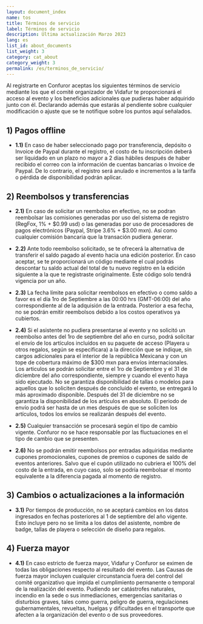 ```yaml
---
layout: document_index
name: tos
title: Términos de servicio
label: Términos de servicio
description: Última actualización Marzo 2023
lang: es
list_id: about_documents
list_weight: 3
category: cat_about
category_weight: 3
permalink: /es/terminos_de_servicio/
---
```


Al registrarte en Confuror aceptas los siguientes términos de servicio mediante los que el comité organizador de Vidafur te proporcionará el acceso al evento y los beneficios adicionales que pudieras haber adquirido junto con él. Declarando además que estarás al pendiente sobre cualquier modificación o ajuste que se te notifique sobre los puntos aquí señalados.

## 1) Pagos offline

- **1.1)** En caso de haber seleccionado pago por transferencia, depósito o Invoice de Paypal durante el registro, el costo de tu inscripción deberá ser liquidado en un plazo no mayor a 2 días hábiles después de haber recibido el correo con la información de cuentas bancarias o Invoice de Paypal. De lo contrario, el registro será anulado e incrementos a la tarifa o pérdida de disponibilidad podrán aplicar.

## 2) Reembolsos y transferencias

- **2.1)** En caso de solicitar un reembolso en efectivo, no se podran reembolsar las comisiones generadas por uso del sistema de registro (RegFox, 1% + $0.99 usd) o las generadas por uso de procesadores de pagos electrónicos (Paypal, Stripe 3.6% + $3.00 mxn). Así como cualquier comisión bancaria que la transación pudiera generar.

- **2.2)** Ante todo reembolso solicitado, se te ofrecerá la alternativa de transferir el saldo pagado al evento hacia una edición posterior. En caso aceptar, se te proporcionará un código mediante el cual podrás descontar tu saldo actual del total de tu nuevo registro en la edición siguiente a la que te registraste originalmente. Este código solo tendrá vigencia por un año.

- **2.3)** La fecha límite para solicitar reembolsos en efectivo o como saldo a favor es el día 1ro de Septiembre a las 00:00 hrs (GMT-06:00) del año correspondiente al de la adquisión de la entrada. Posterior a esa fecha, no se podrán emitir reembolsos debido a los costos operativos ya cubiertos.

- **2.4)** Si el asistente no pudiera presentarse al evento y no solicitó un reembolso antes del 1ro de septiembre del año en curso, podrá solicitar el envío de los artículos incluídos en su paquete de acceso (Playera u otros regalos, según se especificara) a la dirección que se indique, sin cargos adicionales para el interior de la república Mexicana y con un tope de cobertura máximo de $300 mxn para envíos internacionales. Los articulos se podrán solicitar entre el 1ro de Septiembre y el 31 de diciembre del año correspondiente, siempre y cuando el evento haya sido ejecutado. No se garantiza disponibilidad de tallas o modelos para aquellos que lo soliciten después de concluído el evento, se entregará lo más aproximado disponible. Después del 31 de diciembre no se garantiza la disponibilidad de los artículos en absoluto. El periodo de envío podrá ser hasta de un mes después de que se soliciten los artículos, todos los envíos se realizarán después del evento.

- **2.5)** Cualquier transacción se procesará según el tipo de cambio vigente. Confuror no se hace responsable por las fluctuaciones en el tipo de cambio que se presenten.

- **2.6)** No se podrán emitir reembolsos por entradas adquiridas mediante cupones promocionales, cupones de premios o cupones de saldo de eventos anteriores. Salvo que el cupón utilizado no cubriera el 100% del costo de la entrada, en cuyo caso, solo se podría reembolsar el monto equivalente a la diferencia pagada al momento de registro.

## 3) Cambios o actualizaciones a la información

- **3.1)** Por tiempos de producción, no se aceptará cambios en los datos ingresados en fechas posteriores al 1 de septiembre del año vigente. Esto incluye pero no se limita a los datos del asistente, nombre de badge, tallas de playera o selección de diseño para regalos.


## 4) Fuerza mayor

- **4.1)** En caso estricto de fuerza mayor, Vidafur y Confuror se eximen de todas las obligaciones respecto al resultado del evento. Las Causas de fuerza mayor incluyen cualquier circunstancia fuera del control del comité organizativo que impida el cumplimiento permanente o temporal de la realización del evento. Pudiendo ser catástrofes naturales, incendio en la sede o sus inmediaciones, emergencias sanitarias o disturbios graves, tales como guerra, peligro de guerra, regulaciones gubernamentales, revueltas, huelgas y dificultades en el transporte que afecten a la organización del evento o de sus proveedores.
